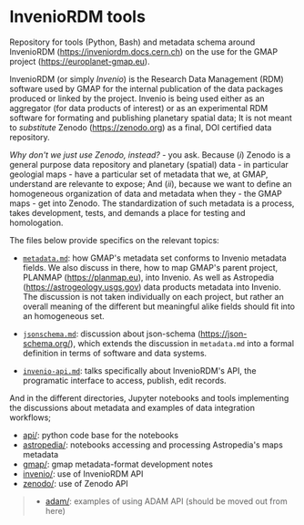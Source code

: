 # InvenioRDM tools

Repository for tools (Python, Bash) and metadata schema around InvenioRDM (https://inveniordm.docs.cern.ch) on the use for the GMAP project (https://europlanet-gmap.eu).

InvenioRDM (or simply _Invenio_) is the Research Data Management (RDM) software used by GMAP for the internal publication of the data packages produced or linked by the project.
Invenio is being used either as an aggregator (for data products of interest) or as an experimental RDM software for formating and publishing planetary spatial data; It is not meant to _substitute_ Zenodo (https://zenodo.org) as a final, DOI certified data repository.

_Why don't we just use Zenodo, instead?_ - you ask. Because (_i_) Zenodo is a general purpose data repository and planetary (spatial) data - in particular geologial maps - have a particular set of metadata that we, at GMAP, understand are relevante to expose; And (_ii_), because we want to define an homogeneous organization of data and metadata when they - the GMAP maps - get into Zenodo. The standardization of such metadata is a process, takes development, tests, and demands a place for testing and homologation.

The files below provide specifics on the relevant topics:

- [`metadata.md`](metadata.md): how GMAP's metadata set conforms to Invenio metadata fields. We also discuss in there, how to map GMAP's parent project, PLANMAP (https://planmap.eu), into Invenio. As well as Astropedia (https://astrogeology.usgs.gov) data products metadata into Invenio. The discussion is not taken individually on each project, but rather an overall meaning of the different but meaningful alike fields should fit into an homogeneous set.

- [`jsonschema.md`](jsonschema.md): discussion about json-schema (https://json-schema.org/), which extends the discussion in `metadata.md` into a formal definition in terms of software and data systems.

- [`invenio-api.md`](invenio-api.md): talks specifically about InvenioRDM's API, the programatic interface to access, publish, edit records.

And in the different directories, Jupyter notebooks and tools implementing the discussions about metadata and examples of data integration workflows;
- [api/](api/): python code base for the notebooks
- [astropedia/](astropedia/): notebooks accessing and processing Astropedia's maps metadata
- [gmap/](gmap/): gmap metadata-format development notes
- [invenio/](invenio/): use of InvenioRDM API
- [zenodo/](zenodo/): use of Zenodo API

> - [adam/](adam/): examples of using ADAM API (should be moved out from here)
